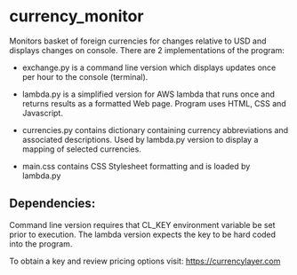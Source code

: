 # currency_monitor
Monitors basket of foreign currencies for changes relative to USD and displays changes on console. There are 2 implementations of the program:

 - exchange.py is a command line version which displays updates once per hour
   to the console (terminal).

 - lambda.py is a simplified version for AWS lambda that runs once and returns
   results as a formatted Web page. Program uses HTML, CSS and Javascript.

 - currencies.py contains dictionary containing currency abbreviations and associated
   descriptions. Used by lambda.py version to display a mapping of selected
   currencies.

 - main.css contains CSS Stylesheet formatting and is loaded by lambda.py

## Dependencies:

Command line version requires that CL_KEY environment variable be set prior to execution. The lambda version expects the key to be hard coded into the program.

To obtain a key and review pricing options visit: https://currencylayer.com
